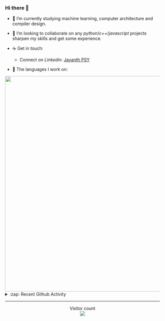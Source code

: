 ### Hi there 👋

- 🌱 I’m currently studying machine learning, computer architecture and compiler design.

- 👯 I’m looking to collaborate on any *python*/*c++*/*javascript* projects sharpen my skills and get some experience.

- ☕ Get in touch:
  +  Connect on *Linkedin*: [Jayanth PSY](https://www.linkedin.com/in/jayanth-p-b3924812a/)

<!--- ⚡ Fun fact: *Python* is older than *C++* and *Java*. -->

- :memo: The languages I work on: 

<img src="https://wakatime.com/share/@j_tesla/bdf4246a-6e44-4441-87e6-ea13fc96a824.png" width="700"/>

<details>
  <summary>:zap: Recent Github Activity</summary>
  
<!--START_SECTION:activity-->
1. 🗣 Commented on [#129](https://github.com/blakehaswell/mongoose-unique-validator/issues/129) in [blakehaswell/mongoose-unique-validator](https://github.com/blakehaswell/mongoose-unique-validator)
2. 🗣 Commented on [#129](https://github.com/blakehaswell/mongoose-unique-validator/issues/129) in [blakehaswell/mongoose-unique-validator](https://github.com/blakehaswell/mongoose-unique-validator)
3. 🎉 Merged PR [#50](https://github.com/j-tesla/blog-list-frontend/pull/50) in [j-tesla/blog-list-frontend](https://github.com/j-tesla/blog-list-frontend)
4. 🎉 Merged PR [#44](https://github.com/j-tesla/blog-list/pull/44) in [j-tesla/blog-list](https://github.com/j-tesla/blog-list)
5. 🎉 Merged PR [#46](https://github.com/j-tesla/blog-list-frontend/pull/46) in [j-tesla/blog-list-frontend](https://github.com/j-tesla/blog-list-frontend)
<!--END_SECTION:activity-->

</details>

-----

<p align="center"> 
  Visitor count<br>
  <img src="https://profile-counter.glitch.me/j-tesla/count.svg" />
</p>












<!--
**j-tesla/j-tesla** is a ✨ _special_ ✨ repository because its `README.md` (this file) appears on your GitHub profile.

Here are some ideas to get you started:

- 🔭 I’m currently working on ...
- 🌱 I’m currently learning ...
- 👯 I’m looking to collaborate on ...
- 🤔 I’m looking for help with ...
- 💬 Ask me about ...
- 📫 How to reach me: ...
- 😄 Pronouns: ...
- ⚡ Fun fact: ...
-->

